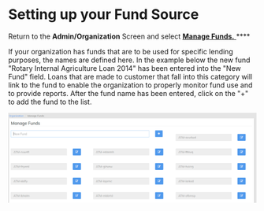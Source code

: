 # Setting up your Fund Source

Return to the **Admin/Organization** Screen and select [**Manage Funds.** ](../administration/organization/manage-funds.md)****

If your organization has funds that are to be used for specific lending purposes, the names are defined here. In the example below the new fund "Rotary Internal Agriculture Loan 2014" has been entered into the "New Fund" field. Loans that are made to customer that fall into this category will link to the fund to enable the organization to properly monitor fund use and to provide reports. After the fund name has been entered, click on the "+" to add the fund to the list.

![](../../.gitbook/assets/managefunds.png)
